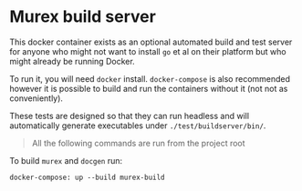 # Murex build server

This docker container exists as an optional automated build and test server for
anyone who might not want to install `go` et al on their platform but who might
already be running Docker.

To run it, you will need `docker` install. `docker-compose` is also recommended
however it is possible to build and run the containers without it (not not as
conveniently).

These tests are designed so that they can run headless and will automatically
generate executables under `./test/buildserver/bin/`.

> All the following commands are run from the project root

To build `murex` and `docgen` run:

    docker-compose: up --build murex-build


